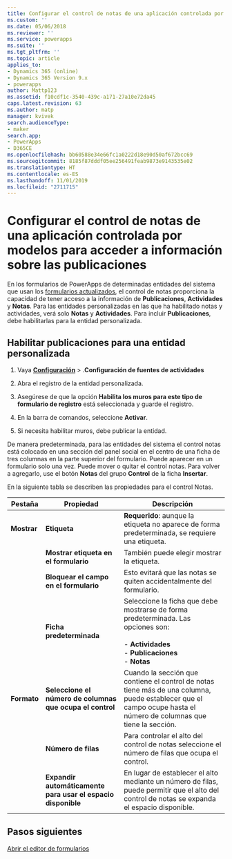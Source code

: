 ```yaml
---
title: Configurar el control de notas de una aplicación controlada por modelos para acceder a información sobre las publicaciones en PowerApps | MicrosoftDocs
ms.custom: ''
ms.date: 05/06/2018
ms.reviewer: ''
ms.service: powerapps
ms.suite: ''
ms.tgt_pltfrm: ''
ms.topic: article
applies_to:
- Dynamics 365 (online)
- Dynamics 365 Version 9.x
- powerapps
author: Mattp123
ms.assetid: f10cdf1c-3540-439c-a171-27a10e72da45
caps.latest.revision: 63
ms.author: matp
manager: kvivek
search.audienceType:
- maker
search.app:
- PowerApps
- D365CE
ms.openlocfilehash: bb60588e34e66fc1a0222d18e90d50af672bcc69
ms.sourcegitcommit: 8185f87dddf05ee256491feab9873e9143535e02
ms.translationtype: HT
ms.contentlocale: es-ES
ms.lasthandoff: 11/01/2019
ms.locfileid: "2711715"
---
```

# <a name="set-up-the-model-driven-app-notes-control-to-access-information-about-posts"></a>Configurar el control de notas de una aplicación controlada por modelos para acceder a información sobre las publicaciones

 En los formularios de PowerApps de determinadas entidades del sistema que usan los [formularios actualizados](main-form-presentations.md#updated-forms), el control de notas proporciona la capacidad de tener acceso a la información de **Publicaciones**, **Actividades** y **Notas**. Para las entidades personalizadas en las que ha habilitado notas y actividades, verá solo **Notas** y **Actividades**. Para incluir **Publicaciones**, debe habilitarlas para la entidad personalizada.  
  
## <a name="enable-posts-for-a-custom-entity"></a>Habilitar publicaciones para una entidad personalizada  
  
1.  Vaya **[Configuración](advanced-navigation.md#settings)** > .**Configuración de fuentes de actividades** 
  
2.  Abra el registro de la entidad personalizada.  
  
3.  Asegúrese de que la opción **Habilita los muros para este tipo de formulario de registro** está seleccionada y guarde el registro.  
  
4.  En la barra de comandos, seleccione **Activar**.  
  
5.  Si necesita habilitar muros, debe publicar la entidad.  
  
 De manera predeterminada, para las entidades del sistema el control notas está colocado en una sección del panel social en el centro de una ficha de tres columnas en la parte superior del formulario. Puede aparecer en un formulario solo una vez. Puede mover o quitar el control notas. Para volver a agregarlo, use el botón **Notas** del grupo **Control** de la ficha **Insertar**.  
  
 En la siguiente tabla se describen las propiedades para el control Notas.  
  
|Pestaña|Propiedad|Descripción|  
|---------|--------------|-----------------|  
|**Mostrar**|**Etiqueta**|**Requerido**: aunque la etiqueta no aparece de forma predeterminada, se requiere una etiqueta.|  
||**Mostrar etiqueta en el formulario**|También puede elegir mostrar la etiqueta.|  
||**Bloquear el campo en el formulario**|Esto evitará que las notas se quiten accidentalmente del formulario.|  
||**Ficha predeterminada**|Seleccione la ficha que debe mostrarse de forma predeterminada. Las opciones son:<br /><br /> - **Actividades**<br />- **Publicaciones**<br />- **Notas**|  
|**Formato**|**Seleccione el número de columnas que ocupa el control**|Cuando la sección que contiene el control de notas tiene más de una columna, puede establecer que el campo ocupe hasta el número de columnas que tiene la sección.|  
||**Número de filas**|Para controlar el alto del control de notas seleccione el número de filas que ocupa el control.|  
||**Expandir automáticamente para usar el espacio disponible**|En lugar de establecer el alto mediante un número de filas, puede permitir que el alto del control de notas se expanda el espacio disponible.|  
  
## <a name="next-steps"></a>Pasos siguientes
[Abrir el editor de formularios](open-form-editor.md)
